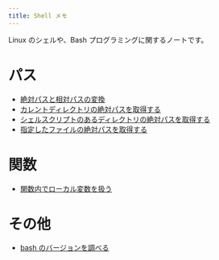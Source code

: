 ```yaml
---
title: Shell メモ
---
```


Linux のシェルや、Bash プログラミングに関するノートです。

パス
====
* [絶対パスと相対パスの変換](absolute-path-to-relative-path.html)
* [カレントディレクトリの絶対パスを取得する](absolute-path-of-current-dir.html)
* [シェルスクリプトのあるディレクトリの絶対パスを取得する](absolute-path-of-script-dir.html)
* [指定したファイルの絶対パスを取得する](absolute-path-of-file.html)

関数
====
* [関数内でローカル変数を扱う](local-var-in-function.html)

その他
====
* [bash のバージョンを調べる](bash-version.html)


